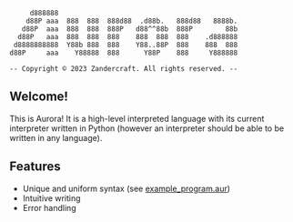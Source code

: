 ```
     d888888
    d88P aaa  888  888  888d88  .d88b.   888d88   8888b.
   d88P  aaa  888  888  888P   d88^^88b  888P        88b
  d88P   aaa  888  888  888    888  888  888    .d888888
 d8888888888  Y88b 888  888    Y88..88P  888    888  888
d88P     aaa    Y88888  888      Y88P    888     Y888888

-- Copyright © 2023 Zandercraft. All rights reserved. --
```
## Welcome!
This is Aurora! It is a high-level interpreted language with its current interpreter written in Python (however an 
interpreter should be able to be written in any language).

## Features
- Unique and uniform syntax (see [example_program.aur](example_program.aur))
- Intuitive writing
- Error handling
